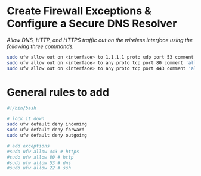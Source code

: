 # Create Firewall Exceptions & Configure a Secure DNS Resolver

_Allow DNS, HTTP, and HTTPS traffic out on the wireless interface using the following three commands._

```bash
sudo ufw allow out on <interface> to 1.1.1.1 proto udp port 53 comment 'allow DNS on <interface>'
sudo ufw allow out on <interface> to any proto tcp port 80 comment 'allow HTTP on <interface>'
sudo ufw allow out on <interface> to any proto tcp port 443 comment 'allow HTTPS on <interface>'
```

# General rules to add 

```bash
#!/bin/bash

# lock it down
sudo ufw default deny incoming
sudo ufw default deny forward
sudo ufw default deny outgoing 

# add exceptions
#sudo ufw allow 443 # https
#sudo ufw allow 80 # http
#sudo ufw allow 53 # dns 
#sudo ufw allow 22 # ssh
```
